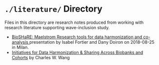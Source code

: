 `./literature/` Directory
=========

Files in this directory are research notes produced from working with research literature supporting wave-inclusion study. 

- [BioSHaRE: Maelstrom Research tools for data harmonization and co-analysis ](http://www.slideshare.net/lgiepmans/1-maelstrom-tools-biosharemilan20150728final) presentation by Isabel Fortier and Dany Doiron on 2018-08-25 in Milan.  
- [Initiatives for Data Harmonization & Sharing Across Biobanks and Cohorts](http://www.irdirc.org/wp-content/uploads/2014/11/T2S1-3_WangWY.pdf) by Charles W. Wang 


